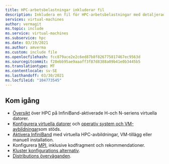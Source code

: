 ```yaml
---
title: HPC-arbetsbelastningar inkluderar fil
description: Inkludera en fil för HPC-arbetsbelastningar med detaljerad vägledning.
services: virtual-machines
author: vermagit
ms.topic: include
ms.service: virtual-machines
ms.subservice: hpc
ms.date: 03/19/2021
ms.author: amverma
ms.custom: include file
ms.openlocfilehash: fcc879ace2e2c6ed87b8f826775817467ec9563d
ms.sourcegitcommit: f28ebb95ae9aaaff3f87d8388a09b41e0b3445b5
ms.translationtype: MT
ms.contentlocale: sv-SE
ms.lasthandoff: 03/30/2021
ms.locfileid: "104773545"
---
```

## <a name="get-started"></a>Kom igång

- [Översikt](../overview.md) över HPC på InfiniBand-aktiverade H-och N-seriens virtuella datorer.
- [Konfigurera virtuella datorer](../configure.md) och [operativ system och VM-avbildningar](../configure.md#vm-images)som stöds.
- [Aktivera InfiniBand](../enable-infiniband.md) med virtuella HPC-avbildningar, VM-tillägg eller manuell installation.
- Konfigurera [MPI](../setup-mpi.md), inklusive kodfragment och rekommendationer.
- [Kluster konfigurations alternativ](../../../sizes-hpc.md#cluster-configuration-options).
- [Distributions överväganden](../../../sizes-hpc.md#deployment-considerations).
